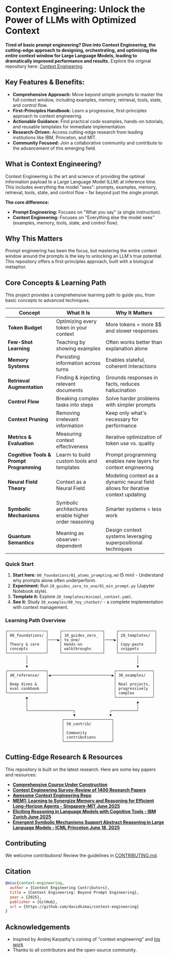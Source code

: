 # Context Engineering: Unlock the Power of LLMs with Optimized Context

**Tired of basic prompt engineering? Dive into Context Engineering, the cutting-edge approach to designing, orchestrating, and optimizing the *entire* context window for Large Language Models, leading to dramatically improved performance and results.**  Explore the original repository here: [Context Engineering](https://github.com/davidkimai/Context-Engineering).

## Key Features & Benefits:

*   **Comprehensive Approach:** Move beyond simple prompts to master the full context window, including examples, memory, retrieval, tools, state, and control flow.
*   **First-Principles Handbook:** Learn a progressive, first-principles approach to context engineering.
*   **Actionable Guidance:**  Find practical code examples, hands-on tutorials, and reusable templates for immediate implementation.
*   **Research-Driven:** Access cutting-edge research from leading institutions like IBM, Princeton, and MIT.
*   **Community Focused:**  Join a collaborative community and contribute to the advancement of this emerging field.

## What is Context Engineering?

Context Engineering is the art and science of providing the optimal information payload to a Large Language Model (LLM) at inference time. This includes everything the model "sees": prompts, examples, memory, retrieval, tools, state, and control flow – far beyond just the single prompt.

**The core difference:**

*   **Prompt Engineering:** Focuses on "What you say" (a single instruction).
*   **Context Engineering:** Focuses on "Everything else the model sees" (examples, memory, tools, state, and control flow).

## Why This Matters

Prompt engineering has been the focus, but mastering the entire context window around the prompts is the key to unlocking an LLM's true potential. This repository offers a first-principles approach, built with a biological metaphor.

## Core Concepts & Learning Path

This project provides a comprehensive learning path to guide you, from basic concepts to advanced techniques.

| Concept | What It Is | Why It Matters |
|---------|------------|----------------|
| **Token Budget** | Optimizing every token in your context | More tokens = more $$ and slower responses |
| **Few-Shot Learning** | Teaching by showing examples | Often works better than explanation alone |
| **Memory Systems** | Persisting information across turns | Enables stateful, coherent interactions |
| **Retrieval Augmentation** | Finding & injecting relevant documents | Grounds responses in facts, reduces hallucination |
| **Control Flow** | Breaking complex tasks into steps | Solve harder problems with simpler prompts |
| **Context Pruning** | Removing irrelevant information | Keep only what's necessary for performance |
| **Metrics & Evaluation** | Measuring context effectiveness | Iterative optimization of token use vs. quality |
| **Cognitive Tools & Prompt Programming** | Learm to build custom tools and templates | Prompt programming enables new layers for context engineering |
| **Neural Field Theory** | Context as a Neural Field | Modeling context as a dynamic neural field allows for iterative context updating |
| **Symbolic Mechanisms** | Symbolic architectures enable higher order reasoning | Smarter systems = less work |
| **Quantum Semantics** |  Meaning as observer-dependent  | Design context systems leveraging superpositional techniques |

### Quick Start

1.  **Start here:** `00_foundations/01_atoms_prompting.md` (5 min) - Understand why prompts alone often underperform.
2.  **Experiment:** Run `10_guides_zero_to_one/01_min_prompt.py` (Jupyter Notebook style).
3.  **Template it:** Explore `20_templates/minimal_context.yaml`.
4.  **See it:** Study `30_examples/00_toy_chatbot/` - a complete implementation with context management.

### Learning Path Overview

```
┌─────────────────┐     ┌──────────────────┐     ┌────────────────┐
│ 00_foundations/ │     │ 10_guides_zero_  │     │ 20_templates/  │
│                 │────▶│ to_one/          │────▶│                │
│ Theory & core   │     │ Hands-on         │     │ Copy-paste     │
│ concepts        │     │ walkthroughs     │     │ snippets       │
└─────────────────┘     └──────────────────┘     └────────────────┘
         │                                                │
         │                                                │
         ▼                                                ▼
┌─────────────────┐                             ┌────────────────┐
│ 40_reference/   │◀───────────────────────────▶│ 30_examples/   │
│                 │                             │                │
│ Deep dives &    │                             │ Real projects, │
│ eval cookbook   │                             │ progressively  │
└─────────────────┘                             │ complex        │
         ▲                                      └────────────────┘
         │                                                ▲
         │                                                │
         └────────────────────┐               ┌───────────┘
                              ▼               ▼
                         ┌─────────────────────┐
                         │ 50_contrib/         │
                         │                     │
                         │ Community           │
                         │ contributions       │
                         └─────────────────────┘
```

## Cutting-Edge Research & Resources

This repository is built on the latest research. Here are some key papers and resources:

*   **[Comprehensive Course Under Construction](https://github.com/davidkimai/Context-Engineering/tree/main/00_COURSE)**
*   **[Context Engineering Survey-Review of 1400 Research Papers](https://arxiv.org/pdf/2507.13334)**
*   **[Awesome Context Engineering Repo](https://github.com/Meirtz/Awesome-Context-Engineering)**
*   **[MEM1: Learning to Synergize Memory and Reasoning for Efficient Long-Horizon Agents - Singapore-MIT June 2025](https://www.arxiv.org/pdf/2506.15841)**
*   **[Eliciting Reasoning in Language Models with Cognitive Tools - IBM Zurich June 2025](https://www.arxiv.org/pdf/2506.12115)**
*   **[Emergent Symbolic Mechanisms Support Abstract Reasoning in Large Language Models - ICML Princeton June 18, 2025](https://openreview.net/forum?id=y1SnRPDWx4)**

## Contributing

We welcome contributions! Review the guidelines in [CONTRIBUTING.md](.github/CONTRIBUTING.md).

## Citation

```bibtex
@misc{context-engineering,
  author = {Context Engineering Contributors},
  title = {Context Engineering: Beyond Prompt Engineering},
  year = {2025},
  publisher = {GitHub},
  url = {https://github.com/davidkimai/context-engineering}
}
```

## Acknowledgements

*   Inspired by Andrej Karpathy's coining of "context engineering" and [his work](https://x.com/karpathy/status/1937902205765607626)
*   Thanks to all contributors and the open-source community.